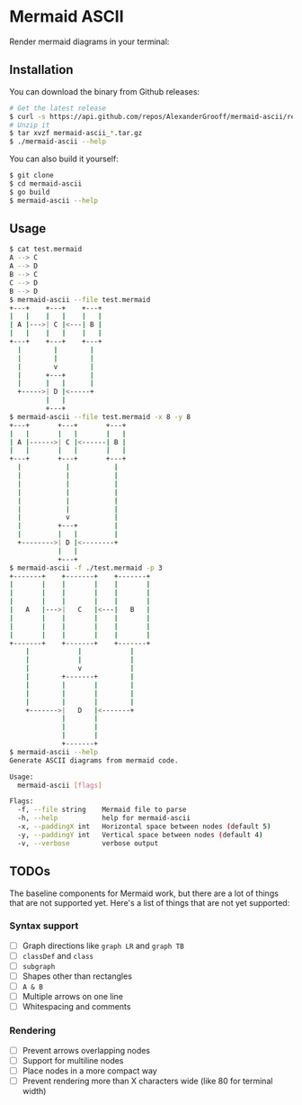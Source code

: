 # Mermaid ASCII

Render mermaid diagrams in your terminal:

## Installation

You can download the binary from Github releases:

```bash
# Get the latest release
$ curl -s https://api.github.com/repos/AlexanderGrooff/mermaid-ascii/releases/latest | grep "browser_download_url.*mermaid-ascii" | grep "$(uname)_$(uname -m)" | cut -d: -f2,3 | tr -d \" | wget -qi -
# Unzip it
$ tar xvzf mermaid-ascii_*.tar.gz
$ ./mermaid-ascii --help
```

You can also build it yourself:

```bash
$ git clone
$ cd mermaid-ascii
$ go build
$ mermaid-ascii --help
```

## Usage
```bash
$ cat test.mermaid
A --> C
A --> D
B --> C
C --> D
B --> D
$ mermaid-ascii --file test.mermaid
+---+    +---+    +---+
|   |    |   |    |   |
| A |--->| C |<---| B |
|   |    |   |    |   |
+---+    +---+    +---+
  |        |        |
  |        |        |
  |        v        |
  |      +---+      |
  |      |   |      |
  +----->| D |<-----+
         |   |
         +---+
$ mermaid-ascii --file test.mermaid -x 8 -y 8
+---+       +---+       +---+
|   |       |   |       |   |
| A |------>| C |<------| B |
|   |       |   |       |   |
+---+       +---+       +---+
  |           |           |
  |           |           |
  |           |           |
  |           |           |
  |           |           |
  |           |           |
  |           v           |
  |         +---+         |
  |         |   |         |
  +-------->| D |<--------+
            |   |
            +---+
$ mermaid-ascii -f ./test.mermaid -p 3
+-------+    +-------+    +-------+
|       |    |       |    |       |
|       |    |       |    |       |
|       |    |       |    |       |
|   A   |--->|   C   |<---|   B   |
|       |    |       |    |       |
|       |    |       |    |       |
|       |    |       |    |       |
+-------+    +-------+    +-------+
    |            |            |
    |            |            |
    |            v            |
    |        +-------+        |
    |        |       |        |
    |        |       |        |
    |        |       |        |
    +------->|   D   |<-------+
             |       |
             |       |
             |       |
             +-------+
$ mermaid-ascii --help
Generate ASCII diagrams from mermaid code.

Usage:
  mermaid-ascii [flags]

Flags:
  -f, --file string    Mermaid file to parse
  -h, --help           help for mermaid-ascii
  -x, --paddingX int   Horizontal space between nodes (default 5)
  -y, --paddingY int   Vertical space between nodes (default 4)
  -v, --verbose        verbose output
```

## TODOs

The baseline components for Mermaid work, but there are a lot of things that are not supported yet. Here's a list of things that are not yet supported:

### Syntax support

- [ ] Graph directions like `graph LR` and `graph TB`
- [ ] `classDef` and `class`
- [ ] `subgraph`
- [ ] Shapes other than rectangles
- [ ] `A & B`
- [ ] Multiple arrows on one line
- [ ] Whitespacing and comments

### Rendering

- [ ] Prevent arrows overlapping nodes
- [ ] Support for multiline nodes
- [ ] Place nodes in a more compact way
- [ ] Prevent rendering more than X characters wide (like 80 for terminal width)
